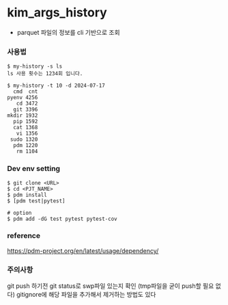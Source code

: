 # kim_args_history
- parquet 파일의 정보를 cli 기반으로 조회

### 사용법
```
$ my-history -s ls
ls 사용 횟수는 1234회 입니다.

$ my-history -t 10 -d 2024-07-17
  cmd  cnt
pyenv 4256
   cd 3472
  git 3396
mkdir 1932
  pip 1592
  cat 1368
   vi 1356
 sudo 1320
  pdm 1220
   rm 1104
```

### Dev env setting
```
$ git clone <URL>
$ cd <PJT_NAME>
$ pdm install
$ [pdm test|pytest]

# option
$ pdm add -dG test pytest pytest-cov
```

### reference
https://pdm-project.org/en/latest/usage/dependency/

### 주의사항
git push 하기전 git status로 swp파일 있는지 확인 (tmp파일을 굳이 push할 필요 없다)
gitignore에 해당 파일을 추가해서 제거하는 방법도 있다
